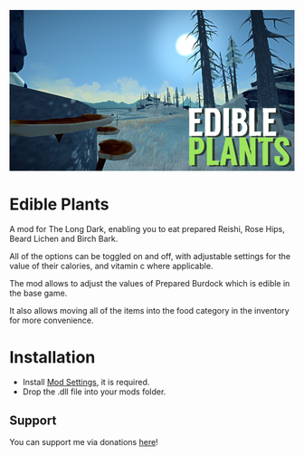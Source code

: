 ![Screenshot](https://github.com/DemonBunnyBon/TLD-Edible-Plants/blob/main/Thumb_EP.png?raw=true)
# Edible Plants

A mod for The Long Dark, enabling you to eat prepared Reishi, Rose Hips, Beard Lichen and Birch Bark. 

All of the options can be toggled on and off, with adjustable settings for the value of their calories, and vitamin c where applicable. 

The mod allows to adjust the values of Prepared Burdock which is edible in the base game.

It also allows moving all of the items into the food category in the inventory for more convenience.

# Installation

- Install [Mod Settings](https://github.com/DigitalzombieTLD/ModSettings/releases/), it is required.
- Drop the .dll file into your mods folder.

## Support
You can support me via donations [here](https://ko-fi.com/marcythejinx)!
